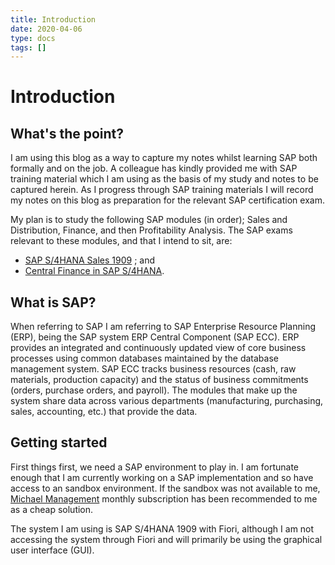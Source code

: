```yaml
---
title: Introduction
date: 2020-04-06
type: docs
tags: []
---
```


# Introduction

## What's the point?

I am using this blog as a way to capture my notes whilst learning SAP both formally and on the job. A colleague has kindly provided me with SAP training material which I am using as the basis of my study and notes to be captured herein. As I progress through SAP training materials I will record my notes on this blog as preparation for the relevant SAP certification exam.

My plan is to study the following SAP modules (in order); Sales and Distribution, Finance, and then Profitability Analysis. The SAP exams relevant to these modules, and that I intend to sit, are:

-  [SAP S/4HANA Sales 1909](https://training.sap.com/certification/c_ts462_1909-sap-certified-application-associate---sap-s4hana-sales-1909-g/) ; and
- [Central Finance in SAP S/4HANA](https://training.sap.com/certification/c_s4fcf_1809-sap-certified-application-associate---central-finance-in-sap-s4hana-g/).

## What is SAP?

When referring to SAP I am referring to SAP Enterprise Resource Planning (ERP), being the SAP system ERP Central Component (SAP ECC). ERP provides an integrated and continuously updated view of core business processes using common databases maintained by the database management system. SAP ECC tracks business resources (cash, raw materials, production capacity) and the status of business commitments (orders, purchase orders, and payroll). The modules that make up the system share data across various departments (manufacturing, purchasing, sales, accounting, etc.) that provide the data.

## Getting started

First things first, we need a SAP environment to play in. I am fortunate enough that I am currently working on a SAP implementation and so have access to an sandbox environment. If the sandbox was not available to me, [Michael Management](https://www.michaelmanagement.com/sap-access.asp) monthly subscription has been recommended to me as a cheap solution.  

The system I am using is SAP S/4HANA 1909 with Fiori, although I am not accessing the system through Fiori and will primarily be using the graphical user interface (GUI).
